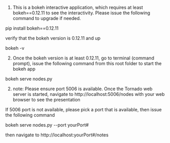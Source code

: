 
1. This is a bokeh interactive application, which requires at least bokeh==0.12.11 to see the interactivity.  Please issue the following command to upgrade if needed.

pip install bokeh==0.12.11

verify that the bokeh version is 0.12.11 and up

bokeh -v

2. Once the bokeh version is at least 0.12.11, go to terminal (command prompt), issue the following command from this root folder to start the bokeh app

bokeh serve nodes.py

2. note: Please ensure port 5006 is available. Once the Tornado web server is started, navigate to http://localhost:5006/nodes with your web browser to see the presentation

If 5006 port is not available, please pick a port that is available, then issue the following command

bokeh serve nodes.py --port yourPort#

then navigate to http://localhost:yourPort#/notes


